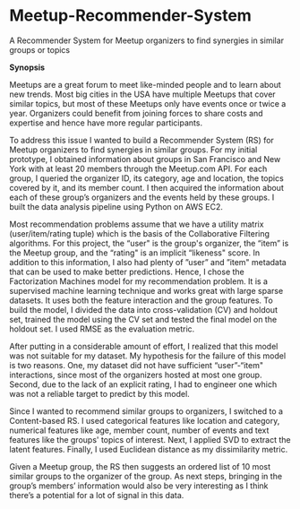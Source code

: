 # Meetup-Recommender-System
A Recommender System for Meetup organizers to find synergies in similar groups or topics

**Synopsis**

Meetups are a great forum to meet like-minded people and to learn about new trends. Most big cities in the USA have multiple Meetups that cover similar topics, but most of these Meetups only have events once or twice a year. Organizers could benefit from joining forces to share costs and expertise and hence have more regular participants.

To address this issue I wanted to build a Recommender System (RS) for Meetup organizers to find synergies in similar groups. For my initial prototype, I obtained information about groups in San Francisco and New York with at least 20 members through the Meetup.com API. For each group, I queried the organizer ID, its category, age and location, the topics covered by it, and its member count. I then acquired the information about each of these group’s organizers and the events held by these groups. I built the data analysis pipeline using Python on AWS EC2.

Most recommendation problems assume that we have a utility matrix (user/item/rating tuple) which is the basis of the Collaborative Filtering algorithms. For this project, the “user" is the group's organizer, the “item” is the Meetup group, and the “rating" is an implicit “likeness" score. In addition to this information, I also had plenty of ”user” and ”item" metadata that can be used to make better predictions. Hence, I chose the Factorization Machines model for my recommendation problem. It is a supervised machine learning technique and works great with large sparse datasets. It uses both the feature interaction and the group features. To build the model, I divided the data into cross-validation (CV) and holdout set, trained the model using the CV set and tested the final model on the holdout set. I used RMSE as the evaluation metric. 

After putting in a considerable amount of effort, I realized that this model was not suitable for my dataset. My hypothesis for the failure of this model is two reasons. One, my dataset did not have sufficient “user”-“item" interactions, since most of the organizers hosted at most one group. Second, due to the lack of an explicit rating, I had to engineer one which was not a reliable target to predict by this model.

Since I wanted to recommend similar groups to organizers, I switched to a Content-based RS. I used categorical features like location and category, numerical features like age, member count, number of events and text features like the groups' topics of interest. Next, I applied SVD to extract the latent features. Finally, I used Euclidean distance as my dissimilarity metric. 

Given a Meetup group, the RS then suggests an ordered list of 10 most similar groups to the organizer of the group. As next steps, bringing in the group’s members’ information would also be very interesting as I think there’s a potential for a lot of signal in this data.


